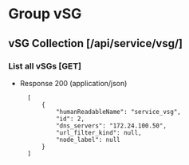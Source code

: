 # Group vSG

## vSG Collection [/api/service/vsg/]

### List all vSGs [GET]

+ Response 200 (application/json)

        [
            {
                "humanReadableName": "service_vsg",
                "id": 2,
                "dns_servers": "172.24.100.50",
                "url_filter_kind": null,
                "node_label": null
            }
        ]